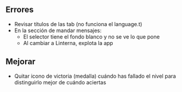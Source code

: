 ## Errores
- Revisar títulos de las tab (no funciona el language.t)
- En la sección de mandar mensajes: 
    - El selector tiene el fondo blanco y no se ve lo que pone
    - Al cambiar a Linterna, explota la app

## Mejorar
- Quitar icono de victoria (medalla) cuándo has fallado el nivel para distinguirlo mejor de cuándo aciertas